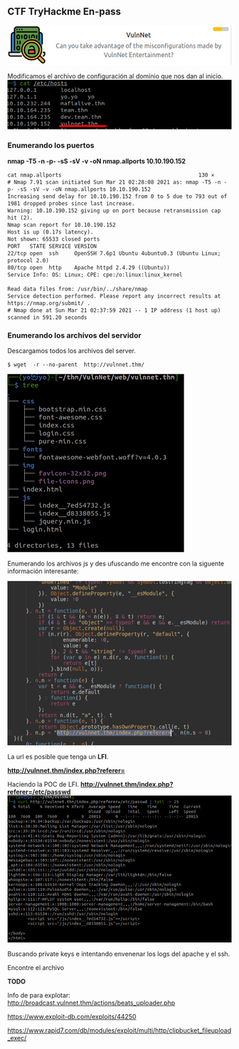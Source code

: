 ## CTF TryHackme En-pass
![Screenshot from 2021-03-21 00-52-59](/assets/Screenshot%20from%202021-03-21%2000-52-59.png)

Modificamos el archivo de configuración al dominio que nos dan al inicio.
![Selection_014](/assets/Selection_014.png)

### Enumerando los puertos 
**nmap -T5 -n -p- -sS -sV -v -oN nmap.allports 10.10.190.152**
```
cat nmap.allports                                           130 ⨯
# Nmap 7.91 scan initiated Sun Mar 21 02:28:08 2021 as: nmap -T5 -n -p- -sS -sV -v -oN nmap.allports 10.10.190.152
Increasing send delay for 10.10.190.152 from 0 to 5 due to 793 out of 1981 dropped probes since last increase.
Warning: 10.10.190.152 giving up on port because retransmission cap hit (2).
Nmap scan report for 10.10.190.152
Host is up (0.17s latency).
Not shown: 65533 closed ports
PORT   STATE SERVICE VERSION
22/tcp open  ssh     OpenSSH 7.6p1 Ubuntu 4ubuntu0.3 (Ubuntu Linux; protocol 2.0)
80/tcp open  http    Apache httpd 2.4.29 ((Ubuntu))
Service Info: OS: Linux; CPE: cpe:/o:linux:linux_kernel

Read data files from: /usr/bin/../share/nmap
Service detection performed. Please report any incorrect results at https://nmap.org/submit/ .
# Nmap done at Sun Mar 21 02:37:59 2021 -- 1 IP address (1 host up) scanned in 591.20 seconds
```

### Enumerando los archivos del servidor 

Descargamos todos los archivos del server.

```
$ wget  -r --no-parent  http://vulnnet.thm/
```
![Screenshot from 2021-03-21 01-01-58](/assets/Screenshot%20from%202021-03-21%2001-01-58.png)

Enumerando los archivos js y des ufuscando me encontre con la siguente información interesante:

![Screenshot from 2021-03-21 01-04-06](/assets/Screenshot%20from%202021-03-21%2001-04-06.png)

La url es posible que tenga un **LFI**.

**http://vulnnet.thm/index.php?referer=**

Haciendo la POC de LFI.
**http://vulnnet.thm/index.php?referer=/etc/passwd**
![Screenshot from 2021-03-21 01-06-04](/assets/Screenshot%20from%202021-03-21%2001-06-04.png)



Buscando private keys e intentando envenenar los logs del apache y el ssh.

Encontre el archivo 


**TODO**

Info de para explotar:
http://broadcast.vulnnet.thm/actions/beats_uploader.php

https://www.exploit-db.com/exploits/44250


https://www.rapid7.com/db/modules/exploit/multi/http/clipbucket_fileupload_exec/






